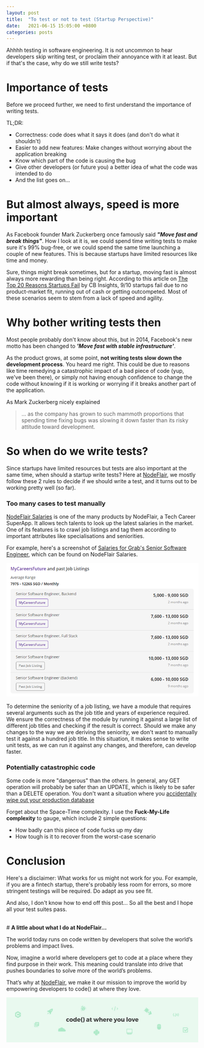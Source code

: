 ```yaml
---
layout: post
title:  "To test or not to test (Startup Perspective)"
date:   2021-06-15 15:05:00 +0800
categories: posts
---
```


[nodeflair-website]:              https://www.nodeflair.com
[nodeflair-salaries]:             https://www.nodeflair.com/salaries
[nodeflair-salaries-grab-swe]:    https://nodeflair.com/companies/grab/salaries/software_engineer/senior
[nf_salaries_grab_swe]:           /assets/nf_salaries_grab_swe.png
[banner]:                         /assets/banner.jpg

Ahhhh testing in software engineering. It is not uncommon to hear developers skip writing test, or proclaim their annoyance with it at least. But if that's the case, why do we still write tests?

# <b>Importance of tests</b>

Before we proceed further, we need to first understand the importance of writing tests. 

TL;DR: 
- Correctness: code does what it says it does (and don't do what it shouldn't)
- Easier to add new features: Make changes without worrying about the application breaking
- Know which part of the code is causing the bug
- Give other developers (or future you) a better idea of what the code was intended to do
- And the list goes on...

# <b>But almost always, speed is more important</b>

As Facebook founder Mark Zuckerberg once famously said <b><i>"Move fast and break things"</i></b>. How I look at it is, we could spend time writing tests to make sure it's 99% bug-free, or we could spend the same time launching a couple of new features. This is because startups have limited resources like time and money.

Sure, things might break sometimes, but for a startup, moving fast is almost always more rewarding than being right.  According to this article on <a href='https://www.cbinsights.com/research/startup-failure-reasons-top/'>The Top 20 Reasons Startups Fail</a> by CB Insights, 9/10 startups fail due to no product-market fit, running out of cash or getting outcompeted. Most of these scenarios seem to stem from a lack of speed and agility. 

# <b>Why bother writing tests then</b>

Most people probably don't know about this, but in 2014, Facebook's new motto has been changed to <b><i>'Move fast with stable infrastructure'</i></b>. 

As the product grows, at some point, <b>not writing tests slow down the development process</b>. You heard me right. This could be due to reasons like time remedying a catastrophic impact of a bad piece of code (yup, we've been there), or simply not having enough confidence to change the code without knowing if it is working or worrying if it breaks another part of the application.

As Mark Zuckerberg nicely explained
> ... as the company has grown to such mammoth proportions that spending time fixing bugs was slowing it down faster than its risky attitude toward development.

# <b>So when do we write tests?</b>

Since startups have limited resources but tests are also important at the same time, when should a startup write tests? Here at [NodeFlair][nodeflair-website], we mostly follow these 2 rules to decide if we should write a test, and it turns out to be working pretty well (so far).

### Too many cases to test manually

[NodeFlair Salaries][nodeflair-salaries] is one of the many products by NodeFlair, a Tech Career SuperApp. It allows tech talents to look up the latest salaries in the market. One of its features is to crawl job listings and tag them according to important attributes like specialisations and seniorities.

For example, here's a screenshot of [Salaries for Grab's Senior Software Engineer][nodeflair-salaries-grab-swe], which can be found on NodeFlair Salaries.

![NodeFlair Salaries - Grab Software Engineer][nf_salaries_grab_swe]

To determine the seniority of a job listing, we have a module that requires several arguments such as the job title and years of experience required. We ensure the correctness of the module by running it against a large list of different job titles and checking if the result is correct. Should we make any changes to the way we are deriving the seniority, we don't want to manually test it against a hundred job title. In this situation, it makes sense to write unit tests, as we can run it against any changes, and therefore, can develop faster.

### Potentially catastrophic code

Some code is more "dangerous" than the others. In general, any GET operation will probably be safer than an UPDATE, which is likely to be safer than a DELETE operation. You don't want a situation where you <a href="https://keepthescore.co/blog/posts/deleting_the_production_database/">accidentally wipe out your production database</a>

Forget about the Space-Time complexity. I use the <b>Fuck-My-Life complexity</b> to gauge, which include 2 simple questions:
- How badly can this piece of code fucks up my day
- How tough is it to recover from the worst-case scenario

# <b>Conclusion</b>

Here's a disclaimer: What works for us might not work for you. For example, if you are a fintech startup, there's probably less room for errors, so more stringent testings will be required. Do adapt as you see fit.

And also, I don't know how to end off this post... So all the best and I hope all your test suites pass.

<br>
# <b>A little about what I do at NodeFlair...</b>

The world today runs on code written by developers that solve the world’s problems and impact lives.
  
Now, imagine a world where developers get to code at a place where they find purpose in their work. This meaning could translate into drive that pushes boundaries to solve more of the world’s problems.

That’s why at [NodeFlair][nodeflair-website], we make it our mission to improve the world by empowering developers to code() at where they love.

![NodeFlair Banner][banner]

